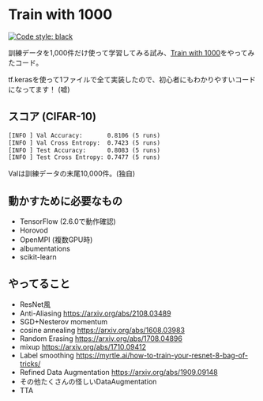 # Train with 1000

[![Code style: black](https://img.shields.io/badge/code%20style-black-000000.svg)](https://github.com/psf/black)

訓練データを1,000件だけ使って学習してみる試み、[Train with 1000](http://www.ok.sc.e.titech.ac.jp/~mtanaka/proj/train1000/)をやってみたコード。

tf.kerasを使って1ファイルで全て実装したので、初心者にもわかりやすいコードになってます！ (嘘)

## スコア (CIFAR-10)

```txt
[INFO ] Val Accuracy:       0.8106 (5 runs)
[INFO ] Val Cross Entropy:  0.7423 (5 runs)
[INFO ] Test Accuracy:      0.8083 (5 runs)
[INFO ] Test Cross Entropy: 0.7477 (5 runs)
```

Valは訓練データの末尾10,000件。(独自)

## 動かすために必要なもの

- TensorFlow (2.6.0で動作確認)
- Horovod
- OpenMPI (複数GPU時)
- albumentations
- scikit-learn

## やってること

- ResNet風
- Anti-Aliasing <https://arxiv.org/abs/2108.03489>
- SGD+Nesterov momentum
- cosine annealing <https://arxiv.org/abs/1608.03983>
- Random Erasing <https://arxiv.org/abs/1708.04896>
- mixup <https://arxiv.org/abs/1710.09412>
- Label smoothing <https://myrtle.ai/how-to-train-your-resnet-8-bag-of-tricks/>
- Refined Data Augmentation <https://arxiv.org/abs/1909.09148>
- その他たくさんの怪しいDataAugmentation
- TTA
